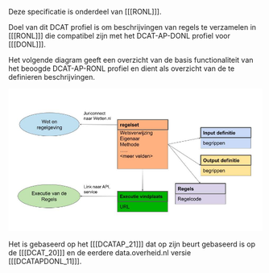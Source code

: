 Deze specificatie is onderdeel van [[[RONL]]].

Doel van dit DCAT profiel is om beschrijvingen van regels te verzamelen in [[[RONL]]] die compatibel zijn met het DCAT-AP-DONL profiel voor [[[DONL]]].

Het volgende diagram geeft een overzicht van de basis functionaliteit van het beoogde DCAT-AP-RONL profiel en dient als overzicht van de te definieren beschrijvingen.

![klassen-en-relaties](./media/DCAT-AP-RONL.jpg "Klassen en relaties")

Het is gebaseerd op het [[[DCATAP_21]]] dat op zijn beurt gebaseerd is op de [[[DCAT_20]]] en de eerdere data.overheid.nl versie [[[DCATAPDONL_11]]].
